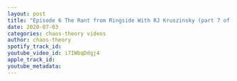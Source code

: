 ```yaml
---
layout: post
title: "Episode 6 The Rant from Ringside With RJ Kruszinsky (part 7 of 8)"
date: 2020-07-03
categories: chaos-theory videos
author: chaos-theory
spotify_track_id: 
youtube_video_id: i7IWbqDdgj4
apple_track_id: 
youtube_metadata: 
---
```


